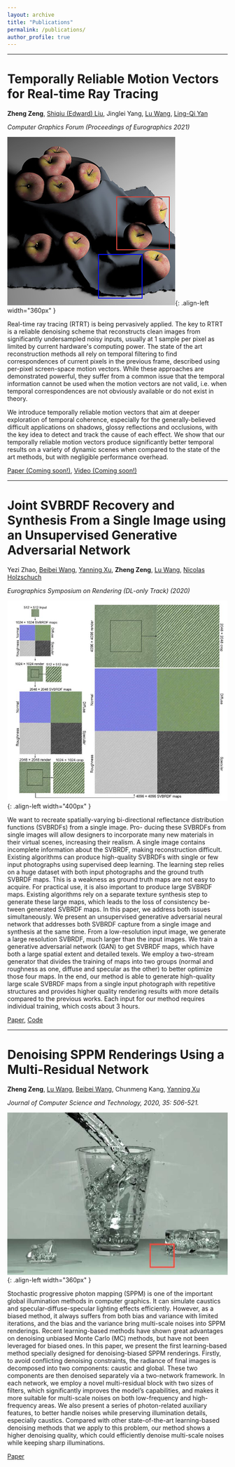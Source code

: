 ```yaml
---
layout: archive
title: "Publications"
permalink: /publications/
author_profile: true
---
```


<!-- {% if author.googlescholar %}
  You can also find my articles on <u><a href="{{author.googlescholar}}">my Google Scholar profile</a>.</u>
{% endif %}

{% include base_path %}

{% for post in site.publications reversed %}
  {% include archive-single-pub.html %}
{% endfor %} -->

---

# Temporally Reliable Motion Vectors for Real-time Ray Tracing

**Zheng Zeng**, [Shiqiu (Edward) Liu](http://behindthepixels.io/), Jinglei Yang, [Lu Wang](http://vr.sdu.edu.cn/info/1010/1060.htm), [Ling-Qi Yan](https://sites.cs.ucsb.edu/~lingqi/)

*Computer Graphics Forum (Proceedings of Eurographics 2021)*

![](/images/pub_img_trmv.jpg){: .align-left width="360px" }

Real-time ray tracing (RTRT) is being pervasively applied. The key to RTRT is a reliable denoising scheme that reconstructs clean images from significantly undersampled noisy inputs, usually at 1 sample per pixel as limited by current hardware's computing power. The state of the art reconstruction methods all rely on temporal filtering to find correspondences of current pixels in the previous frame, described using per-pixel screen-space motion vectors. While these approaches are demonstrated powerful, they suffer from a common issue that the temporal information cannot be used when the motion vectors are not valid, i.e. when temporal correspondences are not obviously available or do not exist in theory.

We introduce temporally reliable motion vectors that aim at deeper exploration of temporal coherence, especially for the generally-believed difficult applications on shadows, glossy reflections and occlusions, with the key idea to detect and track the cause of each effect. We show that our temporally reliable motion vectors produce significantly better temporal results on a variety of dynamic scenes when compared to the state of the art methods, but with negligible performance overhead.

[Paper (Coming soon!)](), [Video (Coming soon!)]()

---

# Joint SVBRDF Recovery and Synthesis From a Single Image using an Unsupervised Generative Adversarial Network

Yezi Zhao, [Beibei Wang](https://wangningbei.github.io/), [Yanning Xu](http://vr.sdu.edu.cn/info/1010/1062.htm), **Zheng Zeng**, [Lu Wang](http://vr.sdu.edu.cn/info/1010/1060.htm), [Nicolas Holzschuch](http://maverick.inria.fr/Membres/Nicolas.Holzschuch/)

*Eurographics Symposium on Rendering (DL-only Track) (2020)*

![](/images/pub_img_svbrdfgan.jpg){: .align-left width="400px" }

We want to recreate spatially-varying bi-directional reflectance distribution functions (SVBRDFs) from a single image. Pro- ducing these SVBRDFs from single images will allow designers to incorporate many new materials in their virtual scenes, increasing their realism. A single image contains incomplete information about the SVBRDF, making reconstruction difficult. Existing algorithms can produce high-quality SVBRDFs with single or few input photographs using supervised deep learning. The learning step relies on a huge dataset with both input photographs and the ground truth SVBRDF maps. This is a weakness as ground truth maps are not easy to acquire. For practical use, it is also important to produce large SVBRDF maps. Existing algorithms rely on a separate texture synthesis step to generate these large maps, which leads to the loss of consistency be- tween generated SVBRDF maps. In this paper, we address both issues simultaneously. We present an unsupervised generative adversarial neural network that addresses both SVBRDF capture from a single image and synthesis at the same time. From a low-resolution input image, we generate a large resolution SVBRDF, much larger than the input images. We train a generative adversarial network (GAN) to get SVBRDF maps, which have both a large spatial extent and detailed texels. We employ a two-stream generator that divides the training of maps into two groups (normal and roughness as one, diffuse and specular as the other) to better optimize those four maps. In the end, our method is able to generate high-quality large scale SVBRDF maps from a single input photograph with repetitive structures and provides higher quality rendering results with more details compared to the previous works. Each input for our method requires individual training, which costs about 3 hours.

[Paper](/files/egsr2020-svbrdf-gan.pdf), [Code](https://github.com/mengshu1996/SVBRDF-GAN)

---

# Denoising SPPM Renderings Using a Multi-Residual Network

**Zheng Zeng**, [Lu Wang](http://vr.sdu.edu.cn/info/1010/1060.htm), [Beibei Wang](https://wangningbei.github.io/), Chunmeng Kang, [Yanning Xu](http://vr.sdu.edu.cn/info/1010/1062.htm)

*Journal of Computer Science and Technology, 2020, 35: 506-521.*

![](/images/pub_img_sppmdenoiser.jpg){: .align-left width="360px" }

Stochastic progressive photon mapping (SPPM) is one of the important global illumination methods in computer graphics. It can simulate caustics and specular-diffuse-specular lighting effects efficiently. However, as a biased method, it always suffers from both bias and variance with limited iterations, and the bias and the variance bring multi-scale noises into SPPM renderings. Recent learning-based methods have shown great advantages on denoising unbiased Monte Carlo (MC) methods, but have not been leveraged for biased ones. In this paper, we present the first learning-based method specially designed for denoising-biased SPPM renderings. Firstly, to avoid conflicting denoising constraints, the radiance of final images is decomposed into two components: caustic and global. These two components are then denoised separately via a two-network framework. In each network, we employ a novel multi-residual block with two sizes of filters, which significantly improves the model’s capabilities, and makes it more suitable for multi-scale noises on both low-frequency and high-frequency areas. We also present a series of photon-related auxiliary features, to better handle noises while preserving illumination details, especially caustics. Compared with other state-of-the-art learning-based denoising methods that we apply to this problem, our method shows a higher denoising quality, which could efficiently denoise multi-scale noises while keeping sharp illuminations.

[Paper](/files/jcst2020-sppm-denoiser.pdf)